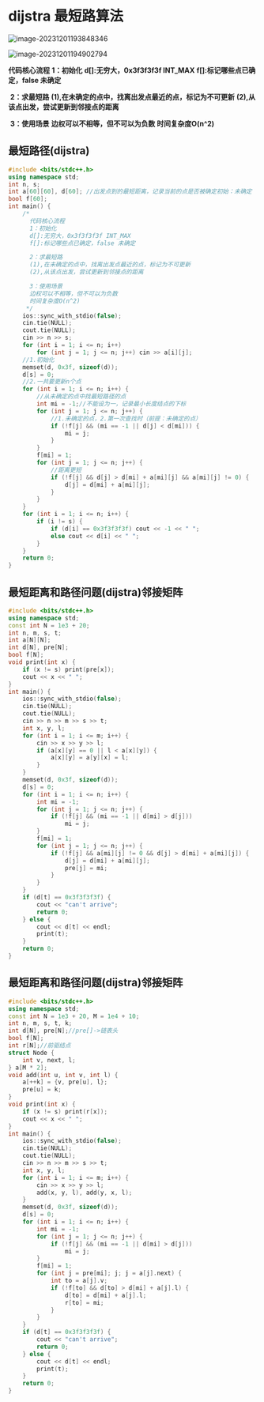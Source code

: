 # dijstra 最短路算法

![image-20231201193848346](C:\Users\Administrator\AppData\Roaming\Typora\typora-user-images\image-20231201193848346.png)



![image-20231201194902794](C:\Users\Administrator\AppData\Roaming\Typora\typora-user-images\image-20231201194902794.png)

**代码核心流程**
    **1：初始化**
    **d[]:无穷大，0x3f3f3f3f INT_MAX**
    **f[]:标记哪些点已确定，false 未确定**

​	**2：求最短路**
​	**(1),在未确定的点中，找离出发点最近的点，标记为不可更新**
​	**(2),从该点出发，尝试更新到邻接点的距离**

​	**3：使用场景**
​	**边权可以不相等，但不可以为负数**
​	**时间复杂度O(n^2)**



## 最短路径(dijstra)

````c++	
#include <bits/stdc++.h>
using namespace std;
int n, s;
int a[60][60], d[60]; //出发点到的最短距离，记录当前的点是否被确定初始：未确定
bool f[60];
int main() {
	/*
	  代码核心流程
	  1：初始化
	  d[]:无穷大，0x3f3f3f3f INT_MAX
	  f[]:标记哪些点已确定，false 未确定

	  2：求最短路
	  (1),在未确定的点中，找离出发点最近的点，标记为不可更新
	  (2),从该点出发，尝试更新到邻接点的距离

	  3：使用场景
	  边权可以不相等，但不可以为负数
	  时间复杂度O(n^2)
	 */
	ios::sync_with_stdio(false);
	cin.tie(NULL);
	cout.tie(NULL);
	cin >> n >> s;
	for (int i = 1; i <= n; i++)
		for (int j = 1; j <= n; j++) cin >> a[i][j];
	//1.初始化
	memset(d, 0x3f, sizeof(d));
	d[s] = 0;
	//2.一共要更新n个点
	for (int i = 1; i <= n; i++) {
		//从未确定的点中找最短路径的点
		int mi = -1;//不能设为一，记录最小长度结点的下标
		for (int j = 1; j <= n; j++) {
			//1.未确定的点，2.第一次查找时（前提：未确定的点）
			if (!f[j] && (mi == -1 || d[j] < d[mi])) {
				mi = j;
			}
		}
		f[mi] = 1;
		for (int j = 1; j <= n; j++) {
			//距离更短
			if (!f[j] && d[j] > d[mi] + a[mi][j] && a[mi][j] != 0) {
				d[j] = d[mi] + a[mi][j];
			}
		}
	}
	for (int i = 1; i <= n; i++) {
		if (i != s) {
			if (d[i] == 0x3f3f3f3f) cout << -1 << " ";
			else cout << d[i] << " ";
		}
	}
	return 0;
}
````

## 最短距离和路径问题(dijstra)邻接矩阵

````c++
#include <bits/stdc++.h>
using namespace std;
const int N = 1e3 + 20;
int n, m, s, t;
int a[N][N];
int d[N], pre[N];
bool f[N];
void print(int x) {
	if (x != s) print(pre[x]);
	cout << x << " ";
}
int main() {
	ios::sync_with_stdio(false);
	cin.tie(NULL);
	cout.tie(NULL);
	cin >> n >> m >> s >> t;
	int x, y, l;
	for (int i = 1; i <= m; i++) {
		cin >> x >> y >> l;
		if (a[x][y] == 0 || l < a[x][y]) {
			a[x][y] = a[y][x] = l;
		}
	}
	memset(d, 0x3f, sizeof(d));
	d[s] = 0;
	for (int i = 1; i <= n; i++) {
		int mi = -1;
		for (int j = 1; j <= n; j++) {
			if (!f[j] && (mi == -1 || d[mi] > d[j]))
				mi = j;
		}
		f[mi] = 1;
		for (int j = 1; j <= n; j++) {
			if (!f[j] && a[mi][j] != 0 && d[j] > d[mi] + a[mi][j]) {
				d[j] = d[mi] + a[mi][j];
				pre[j] = mi;
			}
		}
	}
	if (d[t] == 0x3f3f3f3f) {
		cout << "can't arrive";
		return 0;
	} else {
		cout << d[t] << endl;
		print(t);
	}
	return 0;
}
````

## 最短距离和路径问题(dijstra)邻接矩阵

````c++
#include <bits/stdc++.h>
using namespace std;
const int N = 1e3 + 20, M = 1e4 + 10;
int n, m, s, t, k;
int d[N], pre[N];//pre[]->链表头
bool f[N];
int r[N];//前驱结点
struct Node {
	int v, next, l;
} a[M * 2];
void add(int u, int v, int l) {
	a[++k] = {v, pre[u], l};
	pre[u] = k;
}
void print(int x) {
	if (x != s) print(r[x]);
	cout << x << " ";
}
int main() {
	ios::sync_with_stdio(false);
	cin.tie(NULL);
	cout.tie(NULL);
	cin >> n >> m >> s >> t;
	int x, y, l;
	for (int i = 1; i <= m; i++) {
		cin >> x >> y >> l;
		add(x, y, l), add(y, x, l);
	}
	memset(d, 0x3f, sizeof(d));
	d[s] = 0;
	for (int i = 1; i <= n; i++) {
		int mi = -1;
		for (int j = 1; j <= n; j++) {
			if (!f[j] && (mi == -1 || d[mi] > d[j]))
				mi = j;
		}
		f[mi] = 1;
		for (int j = pre[mi]; j; j = a[j].next) {
			int to = a[j].v;
			if (!f[to] && d[to] > d[mi] + a[j].l) {
				d[to] = d[mi] + a[j].l;
				r[to] = mi;
			}
		}
	}
	if (d[t] == 0x3f3f3f3f) {
		cout << "can't arrive";
		return 0;
	} else {
		cout << d[t] << endl;
		print(t);
	}
	return 0;
}
````


